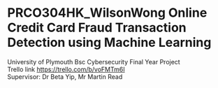 # PRCO304HK_WilsonWong Online Credit Card Fraud Transaction Detection using Machine Learning
University of Plymouth Bsc Cybersecurity Final Year Project\
Trello link https://trello.com/b/voFMTm6I \
Supervisor: Dr Beta Yip, Mr Martin Read
